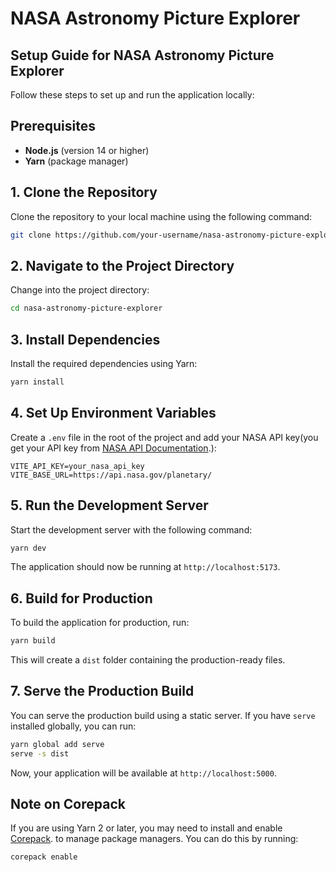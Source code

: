 # NASA Astronomy Picture Explorer

## Setup Guide for NASA Astronomy Picture Explorer

Follow these steps to set up and run the application locally:

## Prerequisites

- **Node.js** (version 14 or higher)
- **Yarn** (package manager)

## 1. Clone the Repository

Clone the repository to your local machine using the following command:

```bash
git clone https://github.com/your-username/nasa-astronomy-picture-explorer.git
```

## 2. Navigate to the Project Directory

Change into the project directory:

```bash
cd nasa-astronomy-picture-explorer
```

## 3. Install Dependencies

Install the required dependencies using Yarn:

```bash
yarn install
```

## 4. Set Up Environment Variables

Create a `.env` file in the root of the project and add your NASA API key(you
get your API key from [NASA API Documentation](https://api.nasa.gov/).):

```plaintext
VITE_API_KEY=your_nasa_api_key
VITE_BASE_URL=https://api.nasa.gov/planetary/
```

## 5. Run the Development Server

Start the development server with the following command:

```bash
yarn dev
```

The application should now be running at `http://localhost:5173`.

## 6. Build for Production

To build the application for production, run:

```bash
yarn build
```

This will create a `dist` folder containing the production-ready files.

## 7. Serve the Production Build

You can serve the production build using a static server. If you have `serve`
installed globally, you can run:

```bash
yarn global add serve
serve -s dist
```

Now, your application will be available at `http://localhost:5000`.

## Note on Corepack

If you are using Yarn 2 or later, you may need to install and enable
[Corepack](https://github.com/nodejs/corepack). to manage package managers. You
can do this by running:

```bash
corepack enable
```
